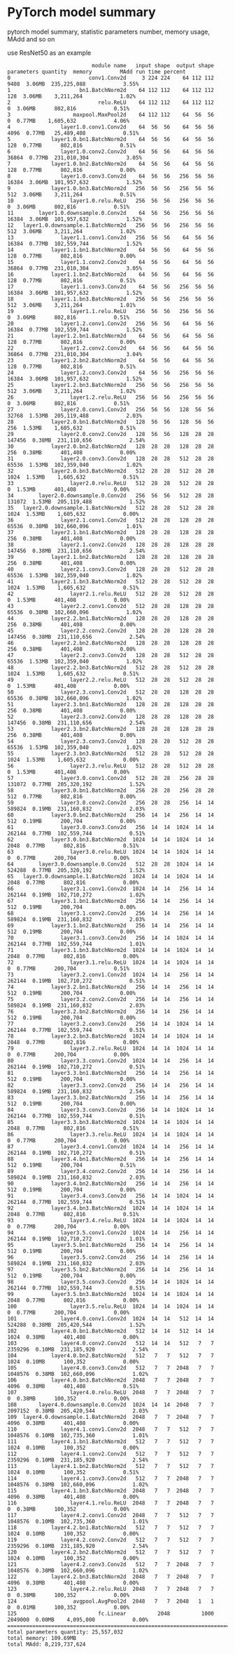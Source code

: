 # PyTorch model summary
pytorch model summary, statistic parameters number, memory usage, MAdd and so on

use ResNet50 as an example

                               module name   input shape  output shape  parameters quantity  memory         MAdd run time percent
    0                         conv1.Conv2d     3 224 224    64 112 112                 9408  3.06MB  235,225,088            3.55%
    1                      bn1.BatchNorm2d    64 112 112    64 112 112                  128  3.06MB    3,211,264            1.02%
    2                            relu.ReLU    64 112 112    64 112 112                    0  3.06MB      802,816            0.51%
    3                    maxpool.MaxPool2d    64 112 112    64  56  56                    0  0.77MB    1,605,632            4.06%
    4                layer1.0.conv1.Conv2d    64  56  56    64  56  56                 4096  0.77MB   25,489,408            0.51%
    5             layer1.0.bn1.BatchNorm2d    64  56  56    64  56  56                  128  0.77MB      802,816            0.51%
    6                layer1.0.conv2.Conv2d    64  56  56    64  56  56                36864  0.77MB  231,010,304            3.05%
    7             layer1.0.bn2.BatchNorm2d    64  56  56    64  56  56                  128  0.77MB      802,816            0.00%
    8                layer1.0.conv3.Conv2d    64  56  56   256  56  56                16384  3.06MB  101,957,632            1.52%
    9             layer1.0.bn3.BatchNorm2d   256  56  56   256  56  56                  512  3.06MB    3,211,264            0.51%
    10                  layer1.0.relu.ReLU   256  56  56   256  56  56                    0  3.06MB      802,816            0.51%
    11        layer1.0.downsample.0.Conv2d    64  56  56   256  56  56                16384  3.06MB  101,957,632            1.52%
    12   layer1.0.downsample.1.BatchNorm2d   256  56  56   256  56  56                  512  3.06MB    3,211,264            1.02%
    13               layer1.1.conv1.Conv2d   256  56  56    64  56  56                16384  0.77MB  102,559,744            1.52%
    14            layer1.1.bn1.BatchNorm2d    64  56  56    64  56  56                  128  0.77MB      802,816            0.00%
    15               layer1.1.conv2.Conv2d    64  56  56    64  56  56                36864  0.77MB  231,010,304            3.05%
    16            layer1.1.bn2.BatchNorm2d    64  56  56    64  56  56                  128  0.77MB      802,816            0.51%
    17               layer1.1.conv3.Conv2d    64  56  56   256  56  56                16384  3.06MB  101,957,632            1.52%
    18            layer1.1.bn3.BatchNorm2d   256  56  56   256  56  56                  512  3.06MB    3,211,264            1.01%
    19                  layer1.1.relu.ReLU   256  56  56   256  56  56                    0  3.06MB      802,816            0.51%
    20               layer1.2.conv1.Conv2d   256  56  56    64  56  56                16384  0.77MB  102,559,744            1.52%
    21            layer1.2.bn1.BatchNorm2d    64  56  56    64  56  56                  128  0.77MB      802,816            0.00%
    22               layer1.2.conv2.Conv2d    64  56  56    64  56  56                36864  0.77MB  231,010,304            3.04%
    23            layer1.2.bn2.BatchNorm2d    64  56  56    64  56  56                  128  0.77MB      802,816            0.51%
    24               layer1.2.conv3.Conv2d    64  56  56   256  56  56                16384  3.06MB  101,957,632            1.52%
    25            layer1.2.bn3.BatchNorm2d   256  56  56   256  56  56                  512  3.06MB    3,211,264            1.02%
    26                  layer1.2.relu.ReLU   256  56  56   256  56  56                    0  3.06MB      802,816            0.51%
    27               layer2.0.conv1.Conv2d   256  56  56   128  56  56                32768  1.53MB  205,119,488            2.03%
    28            layer2.0.bn1.BatchNorm2d   128  56  56   128  56  56                  256  1.53MB    1,605,632            0.51%
    29               layer2.0.conv2.Conv2d   128  56  56   128  28  28               147456  0.38MB  231,110,656            2.54%
    30            layer2.0.bn2.BatchNorm2d   128  28  28   128  28  28                  256  0.38MB      401,408            0.00%
    31               layer2.0.conv3.Conv2d   128  28  28   512  28  28                65536  1.53MB  102,359,040            1.02%
    32            layer2.0.bn3.BatchNorm2d   512  28  28   512  28  28                 1024  1.53MB    1,605,632            0.51%
    33                  layer2.0.relu.ReLU   512  28  28   512  28  28                    0  1.53MB      401,408            0.00%
    34        layer2.0.downsample.0.Conv2d   256  56  56   512  28  28               131072  1.53MB  205,119,488            1.52%
    35   layer2.0.downsample.1.BatchNorm2d   512  28  28   512  28  28                 1024  1.53MB    1,605,632            0.00%
    36               layer2.1.conv1.Conv2d   512  28  28   128  28  28                65536  0.38MB  102,660,096            1.01%
    37            layer2.1.bn1.BatchNorm2d   128  28  28   128  28  28                  256  0.38MB      401,408            0.00%
    38               layer2.1.conv2.Conv2d   128  28  28   128  28  28               147456  0.38MB  231,110,656            2.54%
    39            layer2.1.bn2.BatchNorm2d   128  28  28   128  28  28                  256  0.38MB      401,408            0.00%
    40               layer2.1.conv3.Conv2d   128  28  28   512  28  28                65536  1.53MB  102,359,040            1.02%
    41            layer2.1.bn3.BatchNorm2d   512  28  28   512  28  28                 1024  1.53MB    1,605,632            0.51%
    42                  layer2.1.relu.ReLU   512  28  28   512  28  28                    0  1.53MB      401,408            0.00%
    43               layer2.2.conv1.Conv2d   512  28  28   128  28  28                65536  0.38MB  102,660,096            1.02%
    44            layer2.2.bn1.BatchNorm2d   128  28  28   128  28  28                  256  0.38MB      401,408            0.00%
    45               layer2.2.conv2.Conv2d   128  28  28   128  28  28               147456  0.38MB  231,110,656            2.54%
    46            layer2.2.bn2.BatchNorm2d   128  28  28   128  28  28                  256  0.38MB      401,408            0.00%
    47               layer2.2.conv3.Conv2d   128  28  28   512  28  28                65536  1.53MB  102,359,040            1.02%
    48            layer2.2.bn3.BatchNorm2d   512  28  28   512  28  28                 1024  1.53MB    1,605,632            0.51%
    49                  layer2.2.relu.ReLU   512  28  28   512  28  28                    0  1.53MB      401,408            0.00%
    50               layer2.3.conv1.Conv2d   512  28  28   128  28  28                65536  0.38MB  102,660,096            1.02%
    51            layer2.3.bn1.BatchNorm2d   128  28  28   128  28  28                  256  0.38MB      401,408            0.00%
    52               layer2.3.conv2.Conv2d   128  28  28   128  28  28               147456  0.38MB  231,110,656            2.54%
    53            layer2.3.bn2.BatchNorm2d   128  28  28   128  28  28                  256  0.38MB      401,408            0.00%
    54               layer2.3.conv3.Conv2d   128  28  28   512  28  28                65536  1.53MB  102,359,040            1.02%
    55            layer2.3.bn3.BatchNorm2d   512  28  28   512  28  28                 1024  1.53MB    1,605,632            0.00%
    56                  layer2.3.relu.ReLU   512  28  28   512  28  28                    0  1.53MB      401,408            0.00%
    57               layer3.0.conv1.Conv2d   512  28  28   256  28  28               131072  0.77MB  205,320,192            1.52%
    58            layer3.0.bn1.BatchNorm2d   256  28  28   256  28  28                  512  0.77MB      802,816            0.00%
    59               layer3.0.conv2.Conv2d   256  28  28   256  14  14               589824  0.19MB  231,160,832            2.03%
    60            layer3.0.bn2.BatchNorm2d   256  14  14   256  14  14                  512  0.19MB      200,704            0.00%
    61               layer3.0.conv3.Conv2d   256  14  14  1024  14  14               262144  0.77MB  102,559,744            0.51%
    62            layer3.0.bn3.BatchNorm2d  1024  14  14  1024  14  14                 2048  0.77MB      802,816            0.51%
    63                  layer3.0.relu.ReLU  1024  14  14  1024  14  14                    0  0.77MB      200,704            0.00%
    64        layer3.0.downsample.0.Conv2d   512  28  28  1024  14  14               524288  0.77MB  205,320,192            1.52%
    65   layer3.0.downsample.1.BatchNorm2d  1024  14  14  1024  14  14                 2048  0.77MB      802,816            0.00%
    66               layer3.1.conv1.Conv2d  1024  14  14   256  14  14               262144  0.19MB  102,710,272            1.02%
    67            layer3.1.bn1.BatchNorm2d   256  14  14   256  14  14                  512  0.19MB      200,704            0.00%
    68               layer3.1.conv2.Conv2d   256  14  14   256  14  14               589824  0.19MB  231,160,832            2.03%
    69            layer3.1.bn2.BatchNorm2d   256  14  14   256  14  14                  512  0.19MB      200,704            0.00%
    70               layer3.1.conv3.Conv2d   256  14  14  1024  14  14               262144  0.77MB  102,559,744            1.01%
    71            layer3.1.bn3.BatchNorm2d  1024  14  14  1024  14  14                 2048  0.77MB      802,816            0.00%
    72                  layer3.1.relu.ReLU  1024  14  14  1024  14  14                    0  0.77MB      200,704            0.51%
    73               layer3.2.conv1.Conv2d  1024  14  14   256  14  14               262144  0.19MB  102,710,272            0.51%
    74            layer3.2.bn1.BatchNorm2d   256  14  14   256  14  14                  512  0.19MB      200,704            0.00%
    75               layer3.2.conv2.Conv2d   256  14  14   256  14  14               589824  0.19MB  231,160,832            2.03%
    76            layer3.2.bn2.BatchNorm2d   256  14  14   256  14  14                  512  0.19MB      200,704            0.00%
    77               layer3.2.conv3.Conv2d   256  14  14  1024  14  14               262144  0.77MB  102,559,744            0.51%
    78            layer3.2.bn3.BatchNorm2d  1024  14  14  1024  14  14                 2048  0.77MB      802,816            0.00%
    79                  layer3.2.relu.ReLU  1024  14  14  1024  14  14                    0  0.77MB      200,704            0.00%
    80               layer3.3.conv1.Conv2d  1024  14  14   256  14  14               262144  0.19MB  102,710,272            0.51%
    81            layer3.3.bn1.BatchNorm2d   256  14  14   256  14  14                  512  0.19MB      200,704            0.00%
    82               layer3.3.conv2.Conv2d   256  14  14   256  14  14               589824  0.19MB  231,160,832            2.54%
    83            layer3.3.bn2.BatchNorm2d   256  14  14   256  14  14                  512  0.19MB      200,704            0.00%
    84               layer3.3.conv3.Conv2d   256  14  14  1024  14  14               262144  0.77MB  102,559,744            0.51%
    85            layer3.3.bn3.BatchNorm2d  1024  14  14  1024  14  14                 2048  0.77MB      802,816            0.51%
    86                  layer3.3.relu.ReLU  1024  14  14  1024  14  14                    0  0.77MB      200,704            0.00%
    87               layer3.4.conv1.Conv2d  1024  14  14   256  14  14               262144  0.19MB  102,710,272            0.51%
    88            layer3.4.bn1.BatchNorm2d   256  14  14   256  14  14                  512  0.19MB      200,704            0.51%
    89               layer3.4.conv2.Conv2d   256  14  14   256  14  14               589824  0.19MB  231,160,832            2.03%
    90            layer3.4.bn2.BatchNorm2d   256  14  14   256  14  14                  512  0.19MB      200,704            0.00%
    91               layer3.4.conv3.Conv2d   256  14  14  1024  14  14               262144  0.77MB  102,559,744            0.51%
    92            layer3.4.bn3.BatchNorm2d  1024  14  14  1024  14  14                 2048  0.77MB      802,816            0.51%
    93                  layer3.4.relu.ReLU  1024  14  14  1024  14  14                    0  0.77MB      200,704            0.00%
    94               layer3.5.conv1.Conv2d  1024  14  14   256  14  14               262144  0.19MB  102,710,272            1.01%
    95            layer3.5.bn1.BatchNorm2d   256  14  14   256  14  14                  512  0.19MB      200,704            0.00%
    96               layer3.5.conv2.Conv2d   256  14  14   256  14  14               589824  0.19MB  231,160,832            2.03%
    97            layer3.5.bn2.BatchNorm2d   256  14  14   256  14  14                  512  0.19MB      200,704            0.00%
    98               layer3.5.conv3.Conv2d   256  14  14  1024  14  14               262144  0.77MB  102,559,744            0.51%
    99            layer3.5.bn3.BatchNorm2d  1024  14  14  1024  14  14                 2048  0.77MB      802,816            0.00%
    100                 layer3.5.relu.ReLU  1024  14  14  1024  14  14                    0  0.77MB      200,704            0.00%
    101              layer4.0.conv1.Conv2d  1024  14  14   512  14  14               524288  0.38MB  205,420,544            1.52%
    102           layer4.0.bn1.BatchNorm2d   512  14  14   512  14  14                 1024  0.38MB      401,408            0.00%
    103              layer4.0.conv2.Conv2d   512  14  14   512   7   7              2359296  0.10MB  231,185,920            2.54%
    104           layer4.0.bn2.BatchNorm2d   512   7   7   512   7   7                 1024  0.10MB      100,352            0.00%
    105              layer4.0.conv3.Conv2d   512   7   7  2048   7   7              1048576  0.38MB  102,660,096            1.02%
    106           layer4.0.bn3.BatchNorm2d  2048   7   7  2048   7   7                 4096  0.38MB      401,408            0.51%
    107                 layer4.0.relu.ReLU  2048   7   7  2048   7   7                    0  0.38MB      100,352            0.00%
    108       layer4.0.downsample.0.Conv2d  1024  14  14  2048   7   7              2097152  0.38MB  205,420,544            2.03%
    109  layer4.0.downsample.1.BatchNorm2d  2048   7   7  2048   7   7                 4096  0.38MB      401,408            0.00%
    110              layer4.1.conv1.Conv2d  2048   7   7   512   7   7              1048576  0.10MB  102,735,360            1.01%
    111           layer4.1.bn1.BatchNorm2d   512   7   7   512   7   7                 1024  0.10MB      100,352            0.00%
    112              layer4.1.conv2.Conv2d   512   7   7   512   7   7              2359296  0.10MB  231,185,920            2.54%
    113           layer4.1.bn2.BatchNorm2d   512   7   7   512   7   7                 1024  0.10MB      100,352            0.51%
    114              layer4.1.conv3.Conv2d   512   7   7  2048   7   7              1048576  0.38MB  102,660,096            1.02%
    115           layer4.1.bn3.BatchNorm2d  2048   7   7  2048   7   7                 4096  0.38MB      401,408            0.00%
    116                 layer4.1.relu.ReLU  2048   7   7  2048   7   7                    0  0.38MB      100,352            0.00%
    117              layer4.2.conv1.Conv2d  2048   7   7   512   7   7              1048576  0.10MB  102,735,360            1.01%
    118           layer4.2.bn1.BatchNorm2d   512   7   7   512   7   7                 1024  0.10MB      100,352            0.00%
    119              layer4.2.conv2.Conv2d   512   7   7   512   7   7              2359296  0.10MB  231,185,920            2.54%
    120           layer4.2.bn2.BatchNorm2d   512   7   7   512   7   7                 1024  0.10MB      100,352            0.00%
    121              layer4.2.conv3.Conv2d   512   7   7  2048   7   7              1048576  0.38MB  102,660,096            1.02%
    122           layer4.2.bn3.BatchNorm2d  2048   7   7  2048   7   7                 4096  0.38MB      401,408            0.00%
    123                 layer4.2.relu.ReLU  2048   7   7  2048   7   7                    0  0.38MB      100,352            0.00%
    124                  avgpool.AvgPool2d  2048   7   7  2048   1   1                    0  0.01MB      100,352            0.00%
    125                          fc.Linear          2048          1000              2049000  0.00MB    4,095,000            0.00%
    =============================================================================================================================
    total parameters quantity: 25,557,032
    total memory: 109.69MB
    total MAdd: 8,219,737,624
